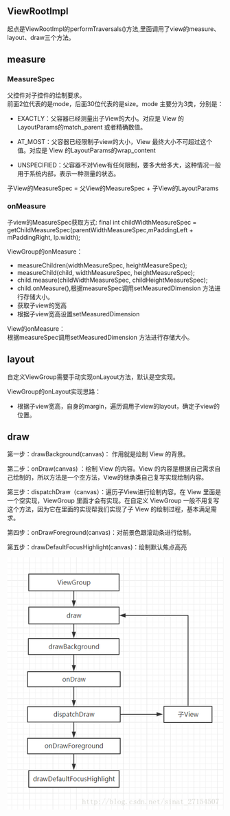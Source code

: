 ## ViewRootImpl

起点是ViewRootImpl的performTraversals()方法,里面调用了view的measure、layout、draw三个方法。

## measure

### MeasureSpec

父控件对子控件的绘制要求。   
前面2位代表的是mode，后面30位代表的是size。mode 主要分为3类，分别是：  

- EXACTLY：父容器已经测量出子View的大小。对应是 View 的LayoutParams的match_parent 或者精确数值。

- AT_MOST：父容器已经限制子view的大小，View 最终大小不可超过这个值。对应是 View 的LayoutParams的wrap_content

- UNSPECIFIED：父容器不对View有任何限制，要多大给多大，这种情况一般用于系统内部，表示一种测量的状态。

子View的MeasureSpec = 父View的MeasureSpec + 子View的LayoutParams


### onMeasure

子view的MeasureSpec获取方式:
final int childWidthMeasureSpec = getChildMeasureSpec(parentWidthMeasureSpec,mPaddingLeft + mPaddingRight, lp.width);        

ViewGroup的onMeasure：

- measureChildren(widthMeasureSpec, heightMeasureSpec);
- measureChild(child, widthMeasureSpec, heightMeasureSpec);
- child.measure(childWidthMeasureSpec, childHeightMeasureSpec);
- child.onMeasure(),根据measureSpec调用setMeasuredDimension 方法进行存储大小。
- 获取子view的宽高
- 根据子view宽高设置setMeasuredDimension

View的onMeasure：  
根据measureSpec调用setMeasuredDimension 方法进行存储大小。

## layout
自定义ViewGroup需要手动实现onLayout方法，默认是空实现。

ViewGroup的onLayout实现思路：

- 根据子view宽高，自身的margin，遍历调用子view的layout，确定子view的位置。

## draw

第一步：drawBackground(canvas)： 作用就是绘制 View 的背景。

第二步：onDraw(canvas) ：绘制 View 的内容。View 的内容是根据自己需求自己绘制的，所以方法是一个空方法，View的继承类自己复写实现绘制内容。

第三步：dispatchDraw（canvas）：遍历子View进行绘制内容。在 View 里面是一个空实现，ViewGroup 里面才会有实现。在自定义 ViewGroup 一般不用复写这个方法，因为它在里面的实现帮我们实现了子 View 的绘制过程，基本满足需求。

第四步：onDrawForeground(canvas)：对前景色跟滚动条进行绘制。

第五步：drawDefaultFocusHighlight(canvas)：绘制默认焦点高亮


![](../img/viewdraw.png)
